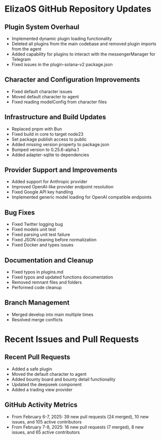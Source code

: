 # ElizaOS GitHub Repository Updates

## Plugin System Overhaul
- Implemented dynamic plugin loading functionality
- Deleted all plugins from the main codebase and removed plugin imports from the agent
- Added capability for plugins to interact with the messengerManager for Telegram
- Fixed issues in the plugin-solana-v2 package.json

## Character and Configuration Improvements
- Fixed default character issues
- Moved default character to agent
- Fixed reading modelConfig from character files

## Infrastructure and Build Updates
- Replaced pnpm with Bun
- Fixed build in core to target node23
- Set package publish access to public
- Added missing version property to package.json
- Bumped version to 0.25.6-alpha.1
- Added adapter-sqlite to dependencies

## Provider Support and Improvements
- Added support for Anthropic provider
- Improved OpenAI-like provider endpoint resolution
- Fixed Google API key handling
- Implemented generic model loading for OpenAI compatible endpoints

## Bug Fixes
- Fixed Twitter logging bug
- Fixed models unit test
- Fixed parsing unit test failure
- Fixed JSON cleaning before normalization
- Fixed Docker and types issues

## Documentation and Cleanup
- Fixed typos in plugins.md
- Fixed typos and updated functions documentation
- Removed remnant files and folders
- Performed code cleanup

## Branch Management
- Merged develop into main multiple times
- Resolved merge conflicts

# Recent Issues and Pull Requests

## Recent Pull Requests
- Added a safe plugin
- Moved the default character to agent
- Added bounty board and bounty detail functionality
- Updated the deepseek component
- Added a trading view provider

## GitHub Activity Metrics
- From February 6-7, 2025: 39 new pull requests (24 merged), 10 new issues, and 105 active contributors
- From February 7-8, 2025: 16 new pull requests (7 merged), 8 new issues, and 65 active contributors